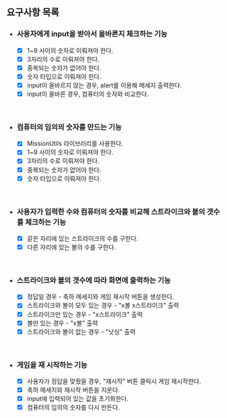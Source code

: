 ## 요구사항 목록

- ### 사용자에게 input을 받아서 올바른지 체크하는 기능 
  - [x] 1~9 사이의 숫자로 이뤄져야 한다.
  - [x] 3자리의 수로 이뤄져야 한다.
  - [x] 중복되는 숫자가 없어야 한다.
  - [x] 숫자 타입으로 이뤄져야 한다.
  - [x] input이 올바르지 않는 경우, alert를 이용해 메세지 출력한다.
  - [x] input이 올바른 경우, 컴퓨터의 숫자와 비교한다.

<br/>

- ### 컴퓨터의 임의의 숫자를 만드는 기능
  - [x] MissionUtils 라이브러리를 사용한다.
  - [x] 1~9 사이의 숫자로 이뤄져야 한다.
  - [x] 3자리의 수로 이뤄져야 한다.
  - [x] 중복되는 숫자가 없어야 한다.
  - [x] 숫자 타입으로 이뤄져야 한다.

<br/>

- ### 사용자가 입력한 수와 컴퓨터의 숫자를 비교해 스트라이크와 볼의 갯수를 체크하는 기능
  - [x] 같은 자리에 있는 스트라이크의 수를 구한다.
  - [x] 다른 자리에 있는 볼의 수를 구한다.
  
<br/>

- ### 스트라이크와 볼의 갯수에 따라 화면에 출력하는 기능
  - [x] 정답일 경우 - 축하 메세지와 게임 재시작 버튼을 생성한다.
  - [x] 스트라이크와 볼이 모두 있는 경우 - "x볼 x스트라이크" 출력
  - [x] 스트라이크만 있는 경우 - "x스트라이크" 출력
  - [x] 볼만 있는 경우 - "x볼" 출력
  - [x] 스트라이크와 볼이 없는 경우 - "낫싱" 출력

<br/>

- ### 게임을 재 시작하는 기능
  - [x] 사용자가 정답을 맞췄을 경우, "재시작" 버튼 클릭시 게임 재시작한다. 
  - [x] 축하 메세지와 재시작 버튼을 지운다.
  - [x] input에 입력되어 있는 값을 초기화한다.
  - [x] 컴퓨터의 임의의 숫자를 다시 만든다.
